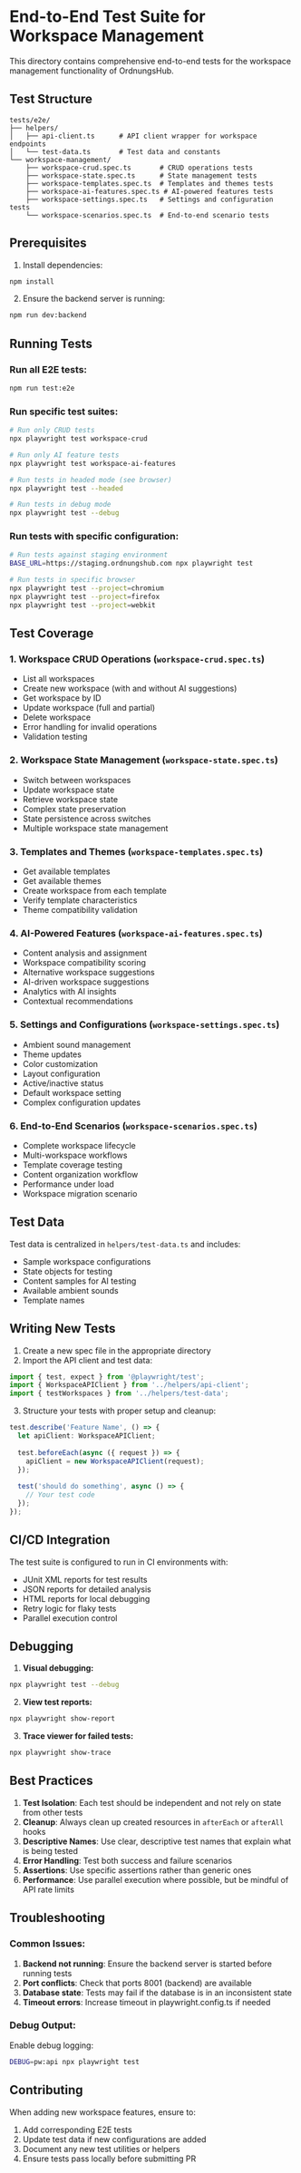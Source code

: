 # End-to-End Test Suite for Workspace Management

This directory contains comprehensive end-to-end tests for the workspace management functionality of OrdnungsHub.

## Test Structure

```
tests/e2e/
├── helpers/
│   ├── api-client.ts      # API client wrapper for workspace endpoints
│   └── test-data.ts       # Test data and constants
└── workspace-management/
    ├── workspace-crud.spec.ts       # CRUD operations tests
    ├── workspace-state.spec.ts      # State management tests
    ├── workspace-templates.spec.ts  # Templates and themes tests
    ├── workspace-ai-features.spec.ts # AI-powered features tests
    ├── workspace-settings.spec.ts   # Settings and configuration tests
    └── workspace-scenarios.spec.ts  # End-to-end scenario tests
```

## Prerequisites

1. Install dependencies:
```bash
npm install
```

2. Ensure the backend server is running:
```bash
npm run dev:backend
```

## Running Tests

### Run all E2E tests:
```bash
npm run test:e2e
```

### Run specific test suites:
```bash
# Run only CRUD tests
npx playwright test workspace-crud

# Run only AI feature tests
npx playwright test workspace-ai-features

# Run tests in headed mode (see browser)
npx playwright test --headed

# Run tests in debug mode
npx playwright test --debug
```

### Run tests with specific configuration:
```bash
# Run tests against staging environment
BASE_URL=https://staging.ordnungshub.com npx playwright test

# Run tests in specific browser
npx playwright test --project=chromium
npx playwright test --project=firefox
npx playwright test --project=webkit
```

## Test Coverage

### 1. Workspace CRUD Operations (`workspace-crud.spec.ts`)
- List all workspaces
- Create new workspace (with and without AI suggestions)
- Get workspace by ID
- Update workspace (full and partial)
- Delete workspace
- Error handling for invalid operations
- Validation testing

### 2. Workspace State Management (`workspace-state.spec.ts`)
- Switch between workspaces
- Update workspace state
- Retrieve workspace state
- Complex state preservation
- State persistence across switches
- Multiple workspace state management

### 3. Templates and Themes (`workspace-templates.spec.ts`)
- Get available templates
- Get available themes
- Create workspace from each template
- Verify template characteristics
- Theme compatibility validation

### 4. AI-Powered Features (`workspace-ai-features.spec.ts`)
- Content analysis and assignment
- Workspace compatibility scoring
- Alternative workspace suggestions
- AI-driven workspace suggestions
- Analytics with AI insights
- Contextual recommendations

### 5. Settings and Configurations (`workspace-settings.spec.ts`)
- Ambient sound management
- Theme updates
- Color customization
- Layout configuration
- Active/inactive status
- Default workspace setting
- Complex configuration updates

### 6. End-to-End Scenarios (`workspace-scenarios.spec.ts`)
- Complete workspace lifecycle
- Multi-workspace workflows
- Template coverage testing
- Content organization workflow
- Performance under load
- Workspace migration scenario

## Test Data

Test data is centralized in `helpers/test-data.ts` and includes:
- Sample workspace configurations
- State objects for testing
- Content samples for AI testing
- Available ambient sounds
- Template names

## Writing New Tests

1. Create a new spec file in the appropriate directory
2. Import the API client and test data:
```typescript
import { test, expect } from '@playwright/test';
import { WorkspaceAPIClient } from '../helpers/api-client';
import { testWorkspaces } from '../helpers/test-data';
```

3. Structure your tests with proper setup and cleanup:
```typescript
test.describe('Feature Name', () => {
  let apiClient: WorkspaceAPIClient;
  
  test.beforeEach(async ({ request }) => {
    apiClient = new WorkspaceAPIClient(request);
  });
  
  test('should do something', async () => {
    // Your test code
  });
});
```

## CI/CD Integration

The test suite is configured to run in CI environments with:
- JUnit XML reports for test results
- JSON reports for detailed analysis
- HTML reports for local debugging
- Retry logic for flaky tests
- Parallel execution control

## Debugging

1. **Visual debugging:**
```bash
npx playwright test --debug
```

2. **View test reports:**
```bash
npx playwright show-report
```

3. **Trace viewer for failed tests:**
```bash
npx playwright show-trace
```

## Best Practices

1. **Test Isolation**: Each test should be independent and not rely on state from other tests
2. **Cleanup**: Always clean up created resources in `afterEach` or `afterAll` hooks
3. **Descriptive Names**: Use clear, descriptive test names that explain what is being tested
4. **Error Handling**: Test both success and failure scenarios
5. **Assertions**: Use specific assertions rather than generic ones
6. **Performance**: Use parallel execution where possible, but be mindful of API rate limits

## Troubleshooting

### Common Issues:

1. **Backend not running**: Ensure the backend server is started before running tests
2. **Port conflicts**: Check that ports 8001 (backend) are available
3. **Database state**: Tests may fail if the database is in an inconsistent state
4. **Timeout errors**: Increase timeout in playwright.config.ts if needed

### Debug Output:

Enable debug logging:
```bash
DEBUG=pw:api npx playwright test
```

## Contributing

When adding new workspace features, ensure to:
1. Add corresponding E2E tests
2. Update test data if new configurations are added
3. Document any new test utilities or helpers
4. Ensure tests pass locally before submitting PR